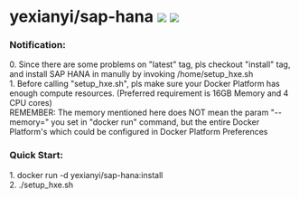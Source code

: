 # yexianyi/sap-hana [![](https://images.microbadger.com/badges/image/yexianyi/sap-hana.svg)](https://microbadger.com/images/yexianyi/sap-hana "Get your own image badge on microbadger.com") [![](https://images.microbadger.com/badges/version/yexianyi/sap-hana.svg)](https://microbadger.com/images/yexianyi/sap-hana "Get your own version badge on microbadger.com")

<h3>Notification:</h3>
0. Since there are some problems on "latest" tag, pls checkout "install" tag, and install SAP HANA in manully by invoking /home/setup_hxe.sh </br>
1. Before calling "setup_hxe.sh", pls make sure your Docker Platform has enough compute resources. (Preferred requirement is 16GB Memory and 4 CPU cores) </br> 
   REMEMBER: The memory mentioned here does NOT mean the param "--memory=" you set in "docker run" command, but the entire Docker Platform's which could be configured in Docker Platform Preferences</br>

<h3>Quick Start:</h3>
1. docker run -d yexianyi/sap-hana:install </br>
2. ./setup_hxe.sh
